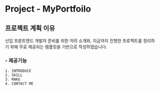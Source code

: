 Project - MyPortfoilo
======================

## 프로젝트 계획 이유
신입 프론트엔드 개발자 준비를 위한 저의 소개와,
지금까지 진행한 프로젝트를 정리하기 위해 무료 제공되는 템플릿을 기반으로 작성하였습니다.

### - 제공기능
	1. INTRODUCE
	2. SKILL
	3. MAKE
	4. CONTACT ME

